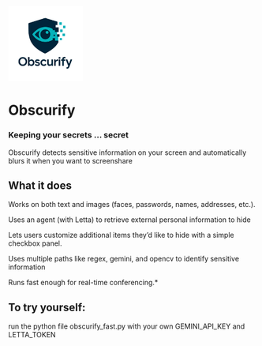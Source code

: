 <img src="obscurify_logo.png" style="width:30%;" alt="Obscurify logo">
<h1> Obscurify </h1>
<h3> Keeping your secrets ... secret</h3>
Obscurify detects sensitive information on your screen and automatically blurs it when you want to screenshare
<h2> What it does </h2>

Works on both text and images (faces, passwords, names, addresses, etc.).

Uses an agent (with Letta) to retrieve external personal information to hide

Lets users customize additional items they’d like to hide with a simple checkbox panel.

Uses multiple paths like regex, gemini, and opencv to identify sensitive information

Runs fast enough for real-time conferencing.* 

<h2> To try yourself:</h2>
run the python file obscurify_fast.py with your own GEMINI_API_KEY and LETTA_TOKEN
